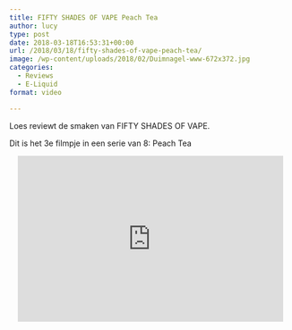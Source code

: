 ```yaml
---
title: FIFTY SHADES OF VAPE Peach Tea
author: lucy
type: post
date: 2018-03-18T16:53:31+00:00
url: /2018/03/18/fifty-shades-of-vape-peach-tea/
image: /wp-content/uploads/2018/02/Duimnagel-www-672x372.jpg
categories:
  - Reviews
  - E-Liquid
format: video

---
```

Loes reviewt de smaken van FIFTY SHADES OF VAPE.
  
Dit is het 3e filmpje in een serie van 8: Peach Tea

<span class="embed-youtube" style="text-align:center; display: block;"><iframe class='youtube-player' type='text/html' width='474' height='297' src='https://www.youtube.com/embed/olDSkXFlBBg?version=3&#038;rel=1&#038;fs=1&#038;autohide=2&#038;showsearch=0&#038;showinfo=1&#038;iv_load_policy=1&#038;wmode=transparent' allowfullscreen='true' style='border:0;'></iframe></span>